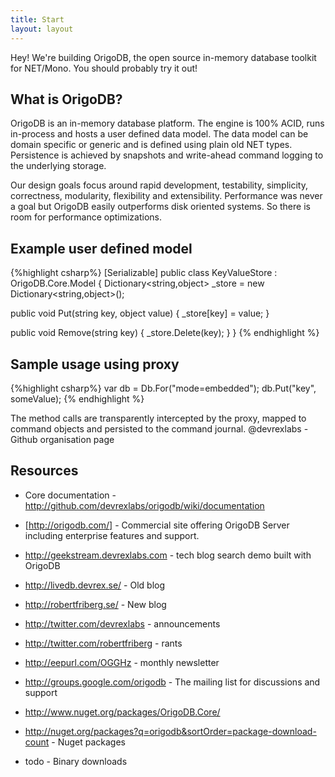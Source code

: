 ```yaml
---
title: Start
layout: layout
---
```


Hey! We're building OrigoDB, the open source in-memory database toolkit for NET/Mono. You should probably try it out!

## What is OrigoDB?
OrigoDB is an in-memory database platform. The engine is 100% ACID, runs in-process and hosts a user defined data model.
The data model can be domain specific or generic and is defined using plain old NET types.
Persistence is achieved by snapshots and write-ahead command logging to the underlying storage.

Our design goals focus around rapid development, testability, simplicity, correctness,
modularity, flexibility and extensibility. Performance was never a goal but OrigoDB easily 
outperforms disk oriented systems. So there is room for performance optimizations.

 
## Example user defined model
{%highlight csharp%}
[Serializable]
public class KeyValueStore : OrigoDB.Core.Model
{
   Dictionary<string,object> _store = new Dictionary<string,object>();
   
   public void Put(string key, object value)
   {
      _store[key] = value;
   }
   
   public void Remove(string key)
   {
      _store.Delete(key);
   }
}
{% endhighlight %}
## Sample usage using proxy
{%highlight csharp%}
   var db = Db.For<KeyValueStore>("mode=embedded");
   db.Put("key", someValue);
{% endhighlight %}

The method calls are transparently intercepted by the proxy, mapped to command objects
and persisted to the command journal.
@devrexlabs - Github organisation page
## Resources
* Core documentation - http://github.com/devrexlabs/origodb/wiki/documentation
* [http://origodb.com/] - Commercial site offering OrigoDB Server including enterprise features and support.
* http://geekstream.devrexlabs.com - tech blog search demo built with OrigoDB
* http://livedb.devrex.se/ - Old blog
* http://robertfriberg.se/ - New blog
* http://twitter.com/devrexlabs - announcements
* http://twitter.com/robertfriberg - rants
 
* http://eepurl.com/OGGHz - monthly newsletter
* http://groups.google.com/origodb - The mailing list for discussions and support
* http://www.nuget.org/packages/OrigoDB.Core/
* http://nuget.org/packages?q=origodb&sortOrder=package-download-count - Nuget packages
* todo - Binary downloads
